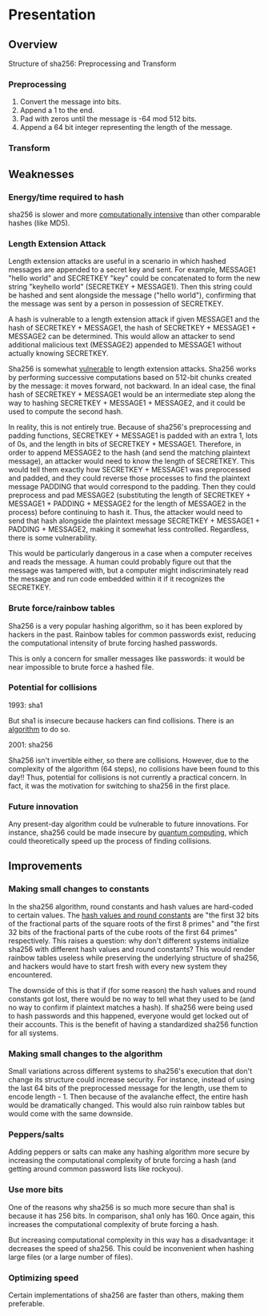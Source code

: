 # Presentation

## Overview

Structure of sha256: Preprocessing and Transform

### Preprocessing

1. Convert the message into bits.
2. Append a 1 to the end.
3. Pad with zeros until the message is -64 mod 512 bits.
4. Append a 64 bit integer representing the length of the message.

### Transform

## Weaknesses

### Energy/time required to hash

sha256 is slower and more [computationally intensive](https://nordvpn.com/blog/sha-256/) than other comparable hashes (like MD5).

### Length Extension Attack

Length extension attacks are useful in a scenario in which hashed messages are appended to a secret key and sent. For example, MESSAGE1 "hello world" and SECRETKEY "key" could be concatenated to form the new string "keyhello world" (SECRETKEY + MESSAGE1). Then this string could be hashed and sent alongside the message ("hello world"), confirming that the message was sent by a person in possession of SECRETKEY.

A hash is vulnerable to a length extension attack if given MESSAGE1 and the hash of SECRETKEY + MESSAGE1, the hash of SECRETKEY + MESSAGE1 + MESSAGE2 can be determined. This would allow an attacker to send additional malicious text (MESSAGE2) appended to MESSAGE1 without actually knowing SECRETKEY. 

Sha256 is somewhat [vulnerable](https://kerkour.com/sha256-length-extension-attacks) to length extension attacks. Sha256 works by performing successive computations based on 512-bit chunks created by the message: it moves forward, not backward. In an ideal case, the final hash of SECRETKEY + MESSAGE1 would be an intermediate step along the way to hashing SECRETKEY + MESSAGE1 + MESSAGE2, and it could be used to compute the second hash.

In reality, this is not entirely true. Because of sha256's preprocessing and padding functions, SECRETKEY + MESSAGE1 is padded with an extra 1, lots of 0s, and the length in bits of SECRETKEY + MESSAGE1. Therefore, in order to append MESSAGE2 to the hash (and send the matching plaintext message), an attacker would need to know the length of SECRETKEY. This would tell them exactly how SECRETKEY + MESSAGE1 was preprocessed and padded, and they could reverse those processes to find the plaintext message PADDING that would correspond to the padding. Then they could preprocess and pad MESSAGE2 (substituting the length of SECRETKEY + MESSAGE1 + PADDING + MESSAGE2 for the length of MESSAGE2 in the process) before continuing to hash it. Thus, the attacker would need to send that hash alongside the plaintext message SECRETKEY + MESSAGE1 + PADDING + MESSAGE2, making it somewhat less controlled. Regardless, there is some vulnerability.

This would be particularly dangerous in a case when a computer receives and reads the message. A human could probably figure out that the message was tampered with, but a computer might indiscriminately read the message and run code embedded within it if it recognizes the SECRETKEY. 

### Brute force/rainbow tables

Sha256 is a very popular hashing algorithm, so it has been explored by hackers in the past. Rainbow tables for common passwords exist, reducing the computational intensity of brute forcing hashed passwords. 

This is only a concern for smaller messages like passwords: it would be near impossible to brute force a hashed file.

### Potential for collisions 
  
1993: sha1

But sha1 is insecure because hackers can find collisions. There is an [algorithm](https://security.googleblog.com/2017/02/announcing-first-sha1-collision.html) to do so.
  
2001: sha256

Sha256 isn't invertible either, so there are collisions. However, due to the complexity of the algorithm (64 steps), no collisions have been found to this day!! Thus, potential for collisions is not currently a practical concern. In fact, it was the motivation for switching to sha256 in the first place.

### Future innovation

Any present-day algorithm could be vulnerable to future innovations. For instance, sha256 could be made insecure by [quantum computing](https://thequantuminsider.com/2025/01/19/researcher-bitcoin-will-evolve-to-meet-quantum-threat/), which could theoretically speed up the process of finding collisions.

## Improvements

### Making small changes to constants

In the sha256 algorithm, round constants and hash values are hard-coded to certain values. The [hash values and round constants](https://github.com/liangtengyu/wx_gzh_article/blob/master/How%20SHA-2%20Works%20Step-By-Step%20(SHA-256).md) are "the first 32 bits of the fractional parts of the square roots of the first 8 primes" and "the first 32 bits of the fractional parts of the cube roots of the first 64 primes" respectively. This raises a question: why don't different systems initialize sha256 with different hash values and round constants? This would render rainbow tables useless while preserving the underlying structure of sha256, and hackers would have to start fresh with every new system they encountered.

The downside of this is that if (for some reason) the hash values and round constants got lost, there would be no way to tell what they used to be (and no way to confirm if plaintext matches a hash). If sha256 were being used to hash passwords and this happened, everyone would get locked out of their accounts. This is the benefit of having a standardized sha256 function for all systems.

### Making small changes to the algorithm

Small variations across different systems to sha256's execution that don't change its structure could increase security. For instance, instead of using the last 64 bits of the preprocessed message for the length, use them to encode length - 1. Then because of the avalanche effect, the entire hash would be dramatically changed. This would also ruin rainbow tables but would come with the same downside.

### Peppers/salts

Adding peppers or salts can make any hashing algorithm more secure by increasing the computational complexity of brute forcing a hash (and getting around common password lists like rockyou).

### Use more bits

One of the reasons why sha256 is so much more secure than sha1 is because it has 256 bits. In comparison, sha1 only has 160. Once again, this increases the computational complexity of brute forcing a hash. 

But increasing computational complexity in this way has a disadvantage: it decreases the speed of sha256. This could be inconvenient when hashing large files (or a large number of files).

### Optimizing speed

Certain implementations of sha256 are faster than others, making them preferable. 
